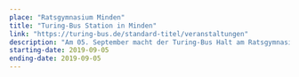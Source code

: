 ```yaml
---
place: "Ratsgymnasium Minden"
title: "Turing-Bus Station in Minden"
link: "https://turing-bus.de/standard-titel/veranstaltungen"
description: "Am 05. September macht der Turing-Bus Halt am Ratsgymnasium im Minden und wir sind mit einem senseBox-Workshop dabei."
starting-date: 2019-09-05
ending-date: 2019-09-05
---
```

